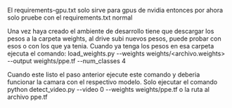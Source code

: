 El requirements-gpu.txt solo sirve para gpus de nvidia entonces por ahora solo pruebe con el requirements.txt normal

Una vez haya creado el ambiente de desarrollo tiene que descargar los pesos a la carpeta weights, al drive subi nuevos pesos, puede probar con esos o con los que ya tenia.
Cuando ya tenga los pesos en esa carpeta ejecuta el comando: load_weights.py --weights weights/<archivo.weights> --output weights/ppe.tf --num_classes 4

Cuando este listo el paso anterior ejecute este comando y deberia funcionar la camara con el respectivo modelo.
Solo ejecutar el comando python detect_video.py --video 0 --weights weights/ppe.tf o la ruta al archivo ppe.tf
